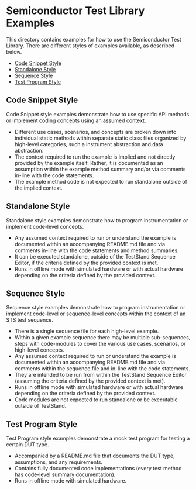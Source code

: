 # Semiconductor Test Library Examples

This directory contains examples for how to use the Semiconductor Test Library.
There are different styles of examples available, as described below.

- [Code Snippet Style](#code-snippet-style)
- [Standalone Style](#standalone-style)
- [Sequence Style](#sequence-style)
- [Test Program Style](#test-program-style)

## Code Snippet Style

Code Snippet style examples demonstrate how to use specific API methods or implement coding concepts using an assumed context.

- Different use cases, scenarios, and concepts are broken down into individual static methods within separate static class files organized by high-level categories, such a instrument abstraction and data abstraction.
- The context required to run the example is implied and not directly provided by the example itself. Rather, it is documented as an assumption within the example method summary and/or via comments in-line with the code statements.
- The example method code is not expected to run standalone outside of the implied context.

## Standalone Style

Standalone style examples demonstrate how to program instrumentation or implement code-level concepts.

- Any assumed context required to run or understand the example is documented within an accompanying README.md file and via comments in-line with the code statements and method summaries.
- It can be executed standalone, outside of the TestStand Sequence Editor, if the criteria defined by the provided context is met.
- Runs in offline mode with simulated hardware or with actual hardware depending on the criteria defined by the provided context.

## Sequence Style

Sequence style examples demonstrate how to program instrumentation or implement code-level or sequence-level concepts within the context of an STS test sequence.

- There is a single sequence file for each high-level example.
- Within a given example sequence there may be multiple sub-sequences, steps with code-modules to cover the various use cases, scenarios, or high-level concepts.
- Any assumed context required to run or understand the example is documented within an accompanying README.md file and via comments within the sequence file and in-line with the code statements.
- They are intended to be run from within the TestStand Sequence Editor (assuming the criteria defined by the provided context is met).
- Runs in offline mode with simulated hardware or with actual hardware depending on the criteria defined by the provided context.
- Code modules are not expected to run standalone or be executable outside of TestStand.

## Test Program Style

Test Program style examples demonstrate a mock test program for testing a certain DUT type.

- Accompanied by a README.md file that documents the DUT type, assumptions, and any requirements.
- Contains fully documented code implementations (every test method has code-level summary documentation).
- Runs in offline mode with simulated hardware.
